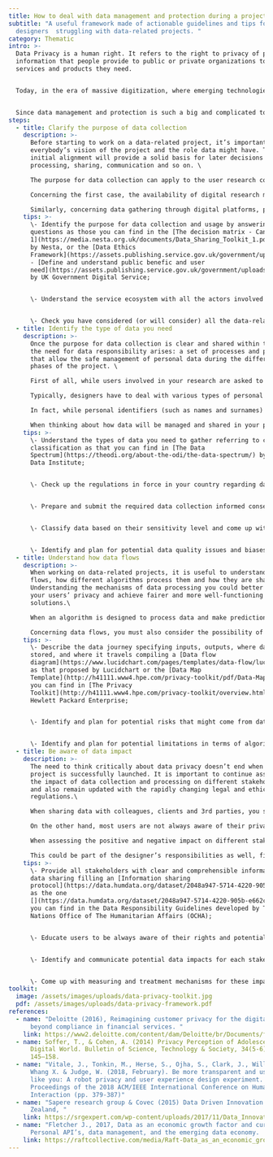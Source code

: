 ```yaml
---
title: How to deal with data management and protection during a project?
subtitle: "A useful framework made of actionable guidelines and tips for
  designers  struggling with data-related projects. "
category: Thematic
intro: >-
  Data Privacy is a human right. It refers to the right to privacy of personal
  information that people provide to public or private organizations to get the
  services and products they need.


  Today, in the era of massive digitization, where emerging technologies are increasingly used both in public and private sectors, the topic of privacy is becoming particularly relevant.


  Since data management and protection is such a big and complicated topic, we developed the Data Management Framework for Service Design*, which includes suggestions and tools to be used at different stages of the design process. Some are associated with legal issues, some others are more technical and can facilitate the collaboration between designers and engineers/technologists, or aim at facilitating the communication with the users and operationalizing certain ethical concepts. A synthetic and designer-friendly reference frame that can help a design team to manage data-related issues into everyday practice.
steps:
  - title: Clarify the purpose of data collection
    description: >-
      Before starting to work on a data-related project, it’s important to align
      everybody’s vision of the project and the role data might have. This
      initial alignment will provide a solid basis for later decisions on data
      processing, sharing, communication and so on. \

      The purpose for data collection can apply to the user research conducted to elaborate the service solution, to data gathering through digital platforms as part of the solution itself. \

      Concerning the first case, the availability of digital research methods and the enhancements of the use of these methods in commercial settings have brought new dimensions to the privacy discussions within the context of user research. In fact, user researchers have the ethical responsibility to collect information properly, firstly allowing participants to give informed consent, and then processing data in the right way when research is finished, considering  the type, the scope, the circumstances and the purpose of the processing along with connected risks.\

      Similarly, concerning data gathering through digital platforms, purposes can be manyfold. Some examples: retailers might use sales data and cloud-based point-of-sale software to understand the popularity of different products and ensure that they have the right levels of stock at the right times. Insurance might use claims registers to assess the validity of a claim and/or decide whether or not to offer cover, or to detect insurance fraud. Frontline health providers might collect data to proactively determine the treatment needs of their patients and work to prevent the need for more costly and traumatic treatments. Logistics and transport operators might use data on road and traffic conditions to optimize their operations and routes. And so on...
    tips: >-
      \- Identify the purpose for data collection and usage by answering
      questions as those you can find in the [The decision matrix - Canvas
      1](https://media.nesta.org.uk/documents/Data_Sharing_Toolkit_1.pdf?fbclid=IwAR0QMvkBg21UPYJ7b4PvT6mlt3ywHZsScqWEV95qeThUnLToLer0FwsnKeQ)
      by Nesta, or the [Data Ethics
      Framework](https://assets.publishing.service.gov.uk/government/uploads/system/uploads/attachment_data/file/923108/Data_Ethics_Framework_2020.pdf)
      - [Define and understand public benefic and user
      need](https://assets.publishing.service.gov.uk/government/uploads/system/uploads/attachment_data/file/923108/Data_Ethics_Framework_2020.pdf)
      by UK Government Digital Service;


      \- Understand the service ecosystem with all the actors involved in the process to clarify the different roles and responsibilities of each actor in data collection and processing and data privacy protection. System maps can help doing the job. 


      \- Check you have considered (or will consider) all the data-related critical aspects throughout the different phases of data management by building a checklist or opting for something like the [Digital security and Privacy Protection UX Checklist](https://docs.google.com/presentation/d/1snDclSxKsyfUlqIH7HBWv9rdT6gIRPHqAuhaUjFZCoU/edit#slide=id.p)
  - title: Identify the type of data you need
    description: >-
      Once the purpose for data collection is clear and shared within the team,
      the need for data responsibility arises: a set of processes and procedures
      that allow the safe management of personal data during the different
      phases of the project. \

      First of all, while users involved in your research are asked to agree the request for consent for data collection, when it comes to data that are readily available (e.g. online reports, tweets, google trends,...), do not forget about the necessity to ask for permission to use them as well, or to follow and respect the terms of use of each online platform you are searching on.\

      Typically, designers have to deal with various types of personal data collected, from self-reported information to digital exhaust (the information that users generate during their daily digital lives). Within this context, you not only need to understand the legal requirements to meet privacy regulations, but also which treatments to put in place according to the sensitivity of that type of data.\

      In fact, while personal identifiers (such as names and surnames) are considered sensitive by definition, there are also nuanced categories of sensitive information that should be treated with attention by designers and their teams.\

      When thinking about how data will be managed and shared in your project, it’s important to first understand the characteristics of data and classify them by sensitivity levels, then you can determine which are the set of rules for each of those levels.
    tips: >-
      \- Understand the types of data you need to gather referring to common
      classification as that you can find in [The Data
      Spectrum](https://theodi.org/about-the-odi/the-data-spectrum/) by Open
      Data Institute;


      \- Check up the regulations in force in your country regarding data processing (e.g [GDPR](https://eur-lex.europa.eu/eli/reg/2016/679/oj) in Europe). If you’re serving international clients, you should be even more careful to adapt your solutions to different and sometimes conflicting regulations; 


      \- Prepare and submit the required data collection informed consents according to the different data types you are willing to collect, such as the [Consent for Data Use](https://digitalimpact.io/toolkit/templates/consent-for-data-use/) suggested by Digital Impact. 


      \- Classify data based on their sensitivity level and come up with different conditions for data sharing depending on the sensitivity. You can use the [Data Classification Matrix](https://data.humdata.org/dataset/2048a947-5714-4220-905b-e662cbcd14c8/resource/c7053042-fd68-44c7-ae24-a57890a48235/download/ocha-dr-guidelines-working-draft-032019.pdf) developed by The United Nations Office of The Humanitarian Affairs (OCHA).


      \- Identify and plan for potential data quality issues and biases, checking the documentations of your sources (or asking the collectors to specify the details).
  - title: Understand how data flows
    description: >-
      When working on data-related projects, it is useful to understand how data
      flows, how different algorithms process them and how they are shared.
      Understanding the mechanisms of data processing you could better protect
      your users’ privacy and achieve fairer and more well-functioning design
      solutions.\

      When an algorithm is designed to process data and make predictions on them, you need to consider the consistency of data with the kind of outcome you expect. For example, you cannot predict users’ creditworthiness based on their addresses. Designers should be conscious of these biases and participate in the design of the datasets to support analysts through their perspective on user experience.\

      Concerning data flows, you must also consider the possibility of data breach (when your database is accessed by third-parties without authorization). This security accident can hurt businesses or its users in serious ways. Even though designers are not necessarily responsible for such technicalities, it’s crucial to be aware of the issue and work with technicians to come up with preventative and recovery mechanisms for unwanted exposure of confidential, sensitive data.
    tips: >-
      \- Describe the data journey specifying inputs, outputs, where data is
      stored, and where it travels compiling a [Data flow
      diagram](https://www.lucidchart.com/pages/templates/data-flow/lucidchart-data-flow-diagram-logical-example)
      as that proposed by Lucidchart or the [Data Map
      Template](http://h41111.www4.hpe.com/privacy-toolkit/pdf/Data-Map-Template.pdf)
      you can find in [The Privacy
      Toolkit](http://h41111.www4.hpe.com/privacy-toolkit/overview.html) by
      Hewlett Packard Enterprise;


      \- Identify and plan for potential risks that might come from data misuse or missing data, building your [Data Responsibility Plan. You can start from the template](https://data.humdata.org/dataset/2048a947-5714-4220-905b-e662cbcd14c8/resource/c7053042-fd68-44c7-ae24-a57890a48235/download/ocha-dr-guidelines-working-draft-032019.pdf) you can find in the Data Responsibility Guidelines developed by The United Nations Office of The Humanitarian Affairs (OCHA);


      \- Identify and plan for potential limitations in terms of algorithmic and human biases, for example following the principles suggested by [IDEO’s AI ethics cards](https://www.ideo.com/blog/ai-needs-an-ethical-compass-this-tool-can-help).
  - title: Be aware of data impact
    description: >-
      The need to think critically about data privacy doesn’t end when the
      project is successfully launched. It is important to continue assessing
      the impact of data collection and processing on different stakeholders,
      and also remain updated with the rapidly changing legal and ethical
      regulations.\

      When sharing data with colleagues, clients and 3rd parties, you should know that not everyone has the same awareness about data privacy. Similarly, even if aware of their responsibilities, not everyone has the same level of training to share data in a safe and respectful way. It’s not required to become a legal expert, but it’s necessary to clarify under which conditions we can share data and which measures or methods we can adopt. \

      On the other hand, most users are not always aware of their privacy rights and of certain potential threats as they don’t have full access to the service dynamics. By monitoring data journeys and sharing them transparently, designers can continue protecting users’ rights, build long-term relationships with them, and act ethically. \

      When assessing the positive and negative impact on different stakeholder groups, you should first define these impacts (e.g. what will happen in case of data breach?) and then develop standardized metrics to evaluate them over time. It is also recommended to develop a systematic way to communicate these impacts so that stakeholders can act upon it.\

      This could be part of the designer’s responsibilities as well, firstly to help make sure that visualized/analyzed data is interpreted in an ethical way, and then to communicate the impact of data collection to users and stakeholders as part of the design solutions.
    tips: >-
      \- Provide all stakeholders with clear and comprehensible information for
      data sharing filling an [Information sharing
      protocol](https://data.humdata.org/dataset/2048a947-5714-4220-905b-e662cbcd14c8/resource/c7053042-fd68-44c7-ae24-a57890a48235/download/ocha-dr-guidelines-working-draft-032019.pdf)
      as the one
      [](https://data.humdata.org/dataset/2048a947-5714-4220-905b-e662cbcd14c8/resource/c7053042-fd68-44c7-ae24-a57890a48235/download/ocha-dr-guidelines-working-draft-032019.pdf)
      you can find in the Data Responsibility Guidelines developed by The United
      Nations Office of The Humanitarian Affairs (OCHA);


      \- Educate users to be always aware of their rights and potential threats while building trustful long-term relationships for your client organizations. You might consider using [Personas for privacy and security](https://medium.com/@gusandrews/user-personas-for-privacy-and-security-a8b35ae5a63b) to highlight the knowledge and awareness gaps of different user types in terms of their data privacy rights and take punctual actions to improve user experience in order to fill the gaps. Or you can look at the [Pillars for data handling](https://raftcollective.com/thinking/gdpr/#popUpProtect) elaborated by Raft Collective;


      \- Identify and communicate potential data impacts for each stakeholder group (e.g. inform users about third party data sharing or terms of services and make sure they have control over their information). You can look at the [Privacy statement](https://www.visualcontracts.eu/legal/privacy-statement/) by Visual Contracts as a good example to follow;


      \- Come up with measuring and treatment mechanisms for these impacts. To prevent data breaches you can look at the  [Guide to the general data protection regulation (GDPR)](https://raftcollective.com/thinking/gdpr/#popUpProtect) by the UK Information Commissioner’s Office. Make sure to get creative with the metrics and to not miss the qualitative impacts.
toolkit:
  image: /assets/images/uploads/data-privacy-toolkit.jpg
  pdf: /assets/images/uploads/data-privacy-framework.pdf
references:
  - name: "Deloitte (2016), Reimagining customer privacy for the digital age: Going
      beyond compliance in financial services. "
    link: https://www2.deloitte.com/content/dam/Deloitte/br/Documents/financial-services/Deloitte-reimagining-consumer-privacy-for-digital-age.pdf
  - name: Soffer, T., & Cohen, A. (2014) Privacy Perception of Adolescents in a
      Digital World. Bulletin of Science, Technology & Society, 34(5-6),
      145–158.
  - name: "Vitale, J., Tonkin, M., Herse, S., Ojha, S., Clark, J., Williams, M. A.,
      Whang X. & Judge, W. (2018, February). Be more transparent and users will
      like you: A robot privacy and user experience design experiment. In
      Proceedings of the 2018 ACM/IEEE International Conference on Human-Robot
      Interaction (pp. 379-387)"
  - name: "Sapere research group & Covec (2015) Data Driven Innovation in New
      Zealand, "
    link: https://srgexpert.com/wp-content/uploads/2017/11/Data_Innovation_Report_WEB.pdf
  - name: "Fletcher J., 2017, Data as an economic growth factor and currency:
      Personal API’s, data management, and the emerging data economy.  Raft. "
    link: https://raftcollective.com/media/Raft-Data_as_an_economic_growth_factor_and_currency.pdf
---
```

